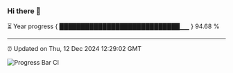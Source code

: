 ### Hi there 👋

⏳ Year progress { ████████████████████████████▁▁ } 94.68 %

---

⏰ Updated on Thu, 12 Dec 2024 12:29:02 GMT

![Progress Bar CI](https://github.com/liununu/liununu/workflows/Progress%20Bar%20CI/badge.svg)
